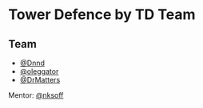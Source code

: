 # Tower Defence by TD Team

## Team
- [@Dnnd](https://github.com/Dnnd)
- [@oleggator](https://github.com/oleggator)
- [@DrMatters](https://github.com/DrMatters)

Mentor: [@nksoff](https://github.com/nksoff)
